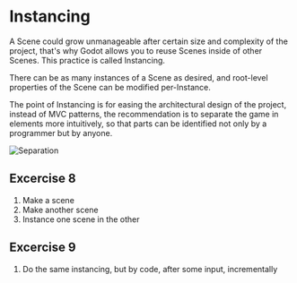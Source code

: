# Instancing

A Scene could grow unmanageable after certain size and complexity of the project, that's why Godot allows you to reuse Scenes inside of other Scenes. This practice is called Instancing.

There can be as many instances of a Scene as desired, and root-level properties of the Scene can be modified per-Instance.

The point of Instancing is for easing the architectural design of the project, instead of MVC patterns, the recommendation is to separate the game in elements more intuitively, so that parts can be identified not only by a programmer but by anyone.

![Separation](https://github.com/okamstudio/godot/wiki/images/openworld_instancing.png)

## Excercise 8

1. Make a scene
2. Make another scene
3. Instance one scene in the other

## Excercise 9

1. Do the same instancing, but by code, after some input, incrementally

